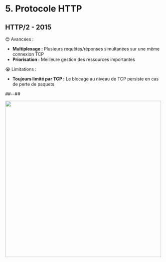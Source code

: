 <!-- .slide: class="two-column with-code columns-60-40" -->

# 5. Protocole HTTP

## HTTP/2 - 2015

😍 Avancées :

- <strong>Multiplexage :</strong> Plusieurs requêtes/réponses simultanées sur une même connexion TCP
- <strong>Priorisation :</strong> Meilleure gestion des ressources importantes

<div>

😭 Limitations :

- <strong>Toujours limité par TCP :</strong> Le blocage au niveau de TCP persiste en cas de perte de paquets

</div>
<!-- .element: class="fragment" data-fragment-index="1"-->

##--##

<img src="./assets/images/03-speed/http2.svg" style="width: 500px; height: auto; display: block" />
